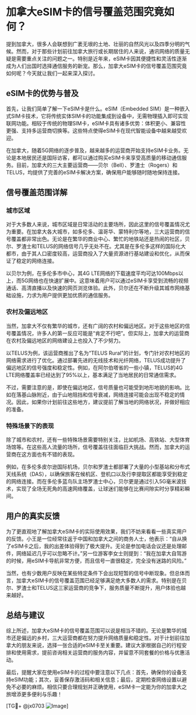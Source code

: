 # 加拿大eSIM卡的信号覆盖范围究竟如何？

提到加拿大，很多人会联想到广袤无垠的土地、壮丽的自然风光以及四季分明的气候。然而，对于那些计划前往加拿大旅行或长期居住的人来说，通讯网络的质量无疑是需要重点关注的问题之一。特别是近年来，eSIM卡因其便捷性和灵活性逐渐成为人们出国时选择通信服务的新宠。那么，加拿大eSIM卡的信号覆盖范围究竟如何呢？今天就让我们一起来深入探讨。

## eSIM卡的优势与普及

首先，让我们简单了解一下eSIM卡是什么。eSIM（Embedded SIM）是一种嵌入式SIM卡技术，它将传统实体SIM卡的功能集成到设备中，无需物理插入即可实现联网功能。相较于传统的物理SIM卡，eSIM卡具有诸多优势：体积更小、兼容性更强、支持多运营商切换等。这些特点使得eSIM卡在现代智能设备中越来越受欢迎。

在加拿大，随着5G网络的逐步普及，越来越多的运营商开始支持eSIM卡业务。无论是本地居民还是国际访客，都可以通过购买eSIM卡来享受高质量的移动通信服务。目前，加拿大的三大主要运营商——贝尔（Bell）、罗渣士（Rogers）和TELUS，均提供了完善的eSIM卡解决方案，确保用户能够随时随地保持连接。

## 信号覆盖范围详解

### 城市区域

对于大多数人来说，城市区域是日常活动的主要场所，因此这里的信号覆盖情况尤为重要。在加拿大各大城市，如多伦多、温哥华、蒙特利尔等地，三大运营商的信号覆盖都非常出色。无论是在繁华的商业中心、繁忙的地铁站还是热闹的社区，贝尔、罗渣士和TELUS的网络信号几乎无处不在。尤其是在多伦多这样的国际化大都市，由于其人口密度较高，运营商投入了大量资源进行基站建设和优化，从而保证了稳定的网络连接。

以贝尔为例，在多伦多市中心，其4G LTE网络的下载速度平均可达100Mbps以上，而5G网络也在快速扩展中。这意味着用户可以通过eSIM卡享受到流畅的视频通话、高清直播以及快速的网页浏览体验。此外，贝尔还在不断升级其城市网络基础设施，力求为用户提供更加优质的通信服务。

### 农村及偏远地区

当然，加拿大不仅有繁华的城市，还有广阔的农村和偏远地区。对于这些地区的信号覆盖情况，许多人的第一反应可能是“肯定不行吧”。但实际上，加拿大的运营商在农村及偏远地区的网络建设上也投入了不少努力。

以TELUS为例，该运营商推出了名为“TELUS Rural”的计划，专门针对农村地区的网络需求进行了优化。通过部署先进的无线技术和光纤网络，TELUS成功提升了偏远地区的信号强度和稳定性。例如，在阿尔伯塔省的一些小镇，TELUS的4G LTE网络覆盖率已经达到了95%以上，基本满足了当地居民的日常通信需求。

不过，需要注意的是，即使在偏远地区，信号质量也可能受到地形地貌的影响。比如在落基山脉附近，由于山地阻挡和信号衰减，网络连接可能会出现不稳定的情况。因此，如果你计划前往这些地方，建议提前了解当地的网络状况，并做好相应的准备。

### 特殊场景下的表现

除了城市和农村，还有一些特殊场景需要特别关注，比如机场、高铁站、大型体育场馆等。在这些高人流量的场所，信号覆盖往往面临巨大挑战。然而，加拿大的运营商在这方面也有不错的表现。

例如，在多伦多皮尔逊国际机场，贝尔和罗渣士都部署了大量的小型基站和分布式天线系统（DAS），以确保旅客在候机区、登机口以及行李提取区都能享受到稳定的网络连接。而在多伦多蓝鸟队主场罗渣士中心，贝尔更是通过引入5G毫米波技术，实现了全场无死角的高速网络覆盖，让球迷们能够在比赛间隙实时分享精彩瞬间。

## 用户的真实反馈

为了更直观地了解加拿大eSIM卡的实际使用效果，我们不妨来看看一些真实用户的反馈。小王是一位经常往返于中国和加拿大之间的商务人士，他表示：“自从换了eSIM卡之后，我的出差体验得到了极大提升。无论是参加电话会议还是处理邮件，网络延迟几乎可以忽略不计。”另一位游客李女士则提到：“我在加拿大自驾游的时候，用eSIM卡导航非常方便，而且信号一直很稳定，完全没有迷路的风险。”

当然，也有少数用户反映在某些特定条件下会出现短暂的信号中断现象。但总体而言，加拿大eSIM卡的信号覆盖范围已经足够满足绝大多数人的需求。特别是在贝尔、罗渣士和TELUS这三家运营商的竞争下，服务质量不断提升，用户体验也越来越好。

## 总结与建议

综上所述，加拿大eSIM卡的信号覆盖范围可以说是相当不错的。无论是繁华的城市还是偏远的乡村，三大运营商都在努力提升网络质量和稳定性。对于计划前往加拿大的朋友来说，选择一张合适的eSIM卡至关重要。建议大家根据自己的行程安排和使用需求，提前咨询相关运营商的服务内容，并留意不同套餐的价格与优惠活动。

最后，提醒大家在使用eSIM卡的过程中要注意以下几点：首先，确保你的设备支持eSIM功能；其次，妥善保存激活码和相关信息；最后，定期检查网络设置以避免不必要的麻烦。相信只要合理规划并正确使用，eSIM卡一定能为你的加拿大之旅增添更多便利与乐趣！

[TG💪+ @jx0703 ![Image](https://github.com/user-attachments/assets/dbca1d08-cadb-493c-b0ec-ad6f7a83f270)]